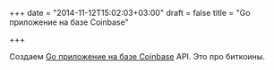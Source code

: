 +++
date = "2014-11-12T15:02:03+03:00"
draft = false
title = "Go приложение на базе Coinbase"

+++

<p>Создаем <a href="http://fabioberger.com/blog/2014/11/06/building-a-coinbase-app-in-go/">Go приложение на базе&nbsp;Coinbase</a> API. Это про биткоины.</p>

